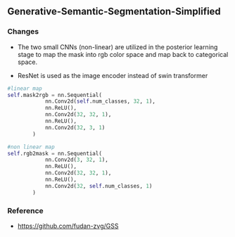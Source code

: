 ## Generative-Semantic-Segmentation-Simplified

### Changes
* The two small CNNs (non-linear) are utilized in the posterior learning stage to map the mask into rgb color space and map back to categorical space.

* ResNet is used as the image encoder instead of swin transformer

```python
#linear map
self.mask2rgb = nn.Sequential(
            nn.Conv2d(self.num_classes, 32, 1),
            nn.ReLU(),
            nn.Conv2d(32, 32, 1),
            nn.ReLU(),
            nn.Conv2d(32, 3, 1)
        )

#non linear map
self.rgb2mask = nn.Sequential(
            nn.Conv2d(3, 32, 1),
            nn.ReLU(),
            nn.Conv2d(32, 32, 1),
            nn.ReLU(),
            nn.Conv2d(32, self.num_classes, 1)
        )
```



### Reference
* https://github.com/fudan-zvg/GSS
